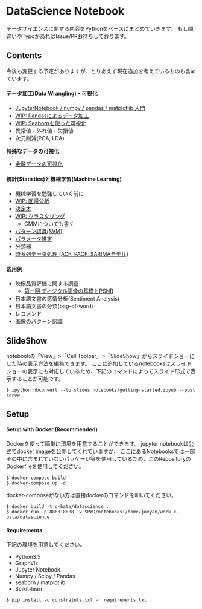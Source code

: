 # DataScience Notebook

データサイエンスに関する内容をPythonをベースにまとめていきます。
もし間違いやTypoがあればIssue/PRお待ちしております。

## Contents

今後も変更する予定がありますが、とりあえず現在追加を考えているものも含めています。

#### データ加工(Data Wrangling)・可視化

- [JupyterNotebook / numpy / pandas / matplotlib 入門](./notebooks/getting-started.ipynb)
- [WIP: Pandasによるデータ加工](./notebooks/pandas-data-wrangling.ipynb)
- [WIP: Seabornを使った可視化](./notebooks/plotting-in-seaborn.ipynb)
- 異常値・外れ値・欠損値
- 次元削減(PCA, LDA)

**特殊なデータの可視化**

- [金融データの可視化](./notebooks/plot-finance-data.ipynb)

#### 統計(Statistics)と機械学習(Machine Learning)

- 機械学習を勉強していく前に
- [WIP: 回帰分析](./notebooks/regression-analysis.ipynb)
- [決定木](./notebooks/decision-tree.ipynb)
- [WIP: クラスタリング](./notebooks/clustering.ipynb)
    - GMMについても書く
- [パターン認識(SVM)](./notebooks/support-vector-machine.ipynb)
- [パラメータ推定](./notebooks/parameter-estimation.ipynb)
- [分類器](./notebooks/naive-bayes-classifier.ipynb)
- [時系列データ処理 (ACF, PACF, SARIMAモデル)](./notebooks/processing-time-series-data-acf-pacf-sarima.ipynb)

#### 応用例

- 映像品質評価に関する調査
    - [第一回 ディジタル画像の基礎とPSNR](./notebooks/video-quality-metrics-psnr.ipynb)
- 日本語文書の感情分析(Sentiment Analysis)
- 日本語文書の分類(bag-of-word)
- レコメンド
- 画像のパターン認識


## SlideShow

notebookの「View」>「Cell Toolbar」>「SlideShow」からスライドショーにした時の表示方法を編集できます。
ここに追加しているnotebooksはスライドショーの表示にも対応しているため、下記のコマンドによってスライド形式で表示することが可能です。

```
$ ipython nbconvert --to slides notebooks/getting-started.ipynb --post serve
```


## Setup

#### Setup with Docker (Recommended)

Dockerを使って簡単に環境を用意することができます。
jupyter notebookは[公式でdocker imageを公開](https://github.com/jupyter/docker-stacks/tree/master/datascience-notebook)してくれていますが、
ここにあるNotebooksでは一部その中に含まれていないパッケージ等を使用しているため、このRepositoryのDockerfileを使用してください。

```console
$ docker-compose build
$ docker-compose up -d
```

docker-composeがない方は直接dockerのコマンドを叩いてください。

```console
$ docker build -t c-bata/datascience .
$ docker run -p 8888:8888 -v $PWD/notebooks:/home/jovyan/work c-bata/datascience
```

#### Requirements

下記の環境を用意してください。

- Python3.5
- GraphViz
- Jupyter Notebook
- Numpy / Scipy / Pandas
- seaborn / matplotlib
- Scikit-learn

```
$ pip install -c constraints.txt -r requirements.txt
```

